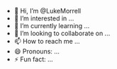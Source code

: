 - 👋 Hi, I’m @LukeMorrell
- 👀 I’m interested in ...
- 🌱 I’m currently learning ...
- 💞️ I’m looking to collaborate on ...
- 📫 How to reach me ...
- 😄 Pronouns: ...
- ⚡ Fun fact: ...

<!---
LukeMorrell/LukeMorrell is a ✨ special ✨ repository because its `README.md` (this file) appears on your GitHub profile.
You can click the Preview link to take a look at your changes.
--->
